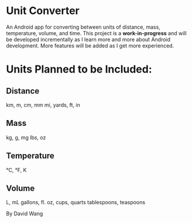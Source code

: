 Unit Converter
===========================
An Android app for converting between units of distance, mass, temperature, volume, and time. 
This project is a **work-in-progress** and will be developed incrementally as I learn more and more about Android development.
More features will be added as I get more experienced.

# Units Planned to be Included:
## Distance
km, m, cm, mm
mi, yards, ft, in

## Mass
kg, g, mg
lbs, oz

## Temperature
°C, °F, K

## Volume
L, mL
gallons, fl. oz, cups, quarts
tablespoons, teaspoons

By David Wang